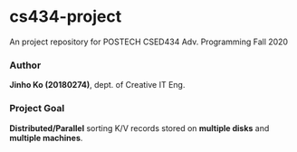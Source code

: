 # cs434-project
An project repository for POSTECH CSED434 Adv. Programming Fall 2020

### Author
**Jinho Ko (20180274)**, dept. of Creative IT Eng. 

### Project Goal
**Distributed/Parallel** sorting K/V records stored on **multiple disks** and **multiple machines**.
